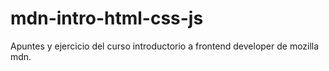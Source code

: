 # mdn-intro-html-css-js
Apuntes y ejercicio del curso introductorio a frontend developer de mozilla mdn. 
